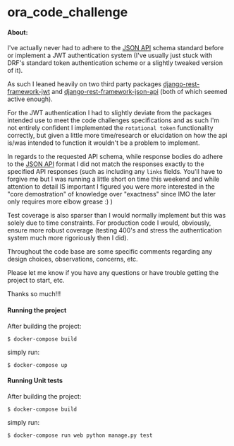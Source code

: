 # ora_code_challenge

#### About:

I've actually never had to adhere to the [JSON API](http://jsonapi.org/format/) schema standard before or implement a JWT authentication system (I've usually just stuck with DRF's standard token authentication scheme or a slightly tweaked version of it).

As such I leaned heavily on two third party packages [django-rest-framework-jwt](https://github.com/davesque/django-rest-framework-simplejwt) and [django-rest-framework-json-api](https://github.com/django-json-api/django-rest-framework-json-api) (both of which seemed active enough).

For the JWT authentication I had to slightly deviate from the packages intended use to meet the code challenges specifications and as such I'm not entirely confident I implemented the `rotational token` functionality correctly, but given a little more time/research or elucidation on how the api is/was intended to function it wouldn't be a problem to implement.

In regards to the requested API schema, while response bodies do adhere to the [JSON API](http://jsonapi.org/format/) format I did not match the responses exactly to the specified API responses (such as including any `links` fields. You'll have to forgive me but I was running a little short on time this weekend and while attention to detail IS important I figured you were more interested in the "core demostration" of knowledge over "exactness" since IMO the later only requires more elbow grease :) )


Test coverage is also sparser than I would normally implement but this was solely due to time constraints. For production code I would, obviously, ensure more robust coverage (testing 400's and stress the authentication system much more rigoriously then I did).

Throughout the code base are some specific comments regarding any design choices, observations, concerns, etc.

Please let me know if you have any questions or have trouble getting the project to start, etc.

Thanks so much!!!

#### Running the project

After building the project:

	$ docker-compose build

simply run:

	$ docker-compose up


#### Running Unit tests

After building the project:

	$ docker-compose build

simply run:

	$ docker-compose run web python manage.py test

